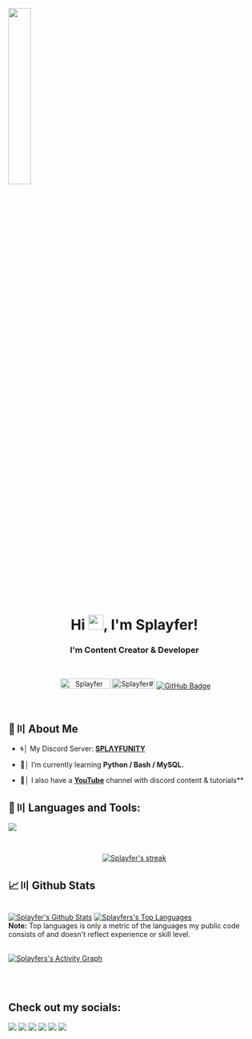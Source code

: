 <a href="#"><img width="30%" height="auto" src="https://cdn.discordapp.com/attachments/985551183479463998/1001856009670758470/coding2.gif" height="175px"/></a>

<h1 align="center">Hi <img src="https://raw.githubusercontent.com/MartinHeinz/MartinHeinz/master/wave.gif" width="30px" height="30px">, I'm Splayfer!</h1>
<h3 align="center">I'm Content Creator & Developer</h3>

<br>


<p align="center">
    <img src="https://img.shields.io/github/followers/splayfery?label=Github&logo=github&style=flat-square" alt="">
        <a href="https://youtube.com/splayfer"><img src="https://img.shields.io/youtube/channel/views/UCGvcLOmPKMv4JstBZezFkHA?label=YouTube&logo=YouTube&style=flat-square" alt="Splayfer" width="100" height="20"/></a>
    <a href="https://discord.gg/splayfer"><img src="https://img.shields.io/badge/Discord-7488cd?style=for-the-badge&logo=discord&logoColor=white" alt="Splayfer#9999" width="85" height="20"/></a>
    <a href="https://github.com/Splayfery?tab=followers"><img src="https://img.shields.io/github/followers/Splayfery?label=Followers&style=social" alt="GitHub Badge"></a>
</p>



<br>

## 🔎〣 About Me

- 🌀│ My Discord Server: **[SPLΛYFUNITY](https://discord.gg/splayfer)**

- 🌱│ I’m currently learning **Python / Bash / MySQL.**

- 🎥│ I also have a **[YouTube](https://youtube.com/splayfer)** channel with discord content & tutorials**

## 🚀〣 Languages and Tools:

![](https://skillicons.dev/icons?i=python,java,github,php,mysql,linux,bash,git,discord,bots)

<br/>

<p align="center">
    <a href="https://github.com/Splayfery/github-readme-streak-stats">
        <img title="🔥 Get streak stats for your profile at git.io/streak-stats" alt="Splayfer's streak" src="https://github-readme-streak-stats.herokuapp.com/?user=Splayfery&theme=black-ice&hide_border=true&stroke=0000&background=060A0CD0"/>
    </a>
</p>

## 📈〣 Github Stats

  <br/>
    <a href="https://github.com/Splayfery/github-readme-stats"><img alt="Splayfer's Github Stats" src="https://github-readme-stats.vercel.app/api?username=Splayfery&show_icons=true&count_private=true&theme=react&hide_border=true&bg_color=0D1117" /></a>
  <a href="https://github.com/Splayfery/github-readme-stats"><img alt="Splayfers's Top Languages" src="https://github-readme-stats.vercel.app/api/top-langs/?username=Splayfery&langs_count=8&count_private=true&layout=compact&theme=react&hide_border=true&bg_color=0D1117" /></a>
  <br/>
  <b>Note:</b> Top languages is only a metric of the languages my public code consists of and doesn't reflect experience or skill level.


<br/>
<br/>

<a href="https://github.com/Splayfery/github-readme-activity-graph"><img alt="Splayfers's Activity Graph" src="https://activity-graph.herokuapp.com/graph?username=Splayfery&bg_color=0D1117&color=5BCDEC&line=5BCDEC&point=FFFFFF&hide_border=true" /></a>

<br/>
<br/>

## Check out my socials:
<p align="left">

<a href = "https://youtube.com/splayfer"><img src="https://img.icons8.com/fluent/48/000000/youtube.png"/></a>
<a href = "https://twitch.tv/splayfer"><img src="https://img.icons8.com/fluent/48/000000/twitch.png"/></a>
<a href = "https://twitter.com/Splayfer"><img src="https://img.icons8.com/fluent/48/000000/twitter.png"/></a>
<a href = "https://www.instagram.com/Splayfer/"><img src="https://img.icons8.com/fluent/48/000000/instagram-new.png"/></a>
<a href = "https://www.reddit.com/Splayfer/"><img src="https://img.icons8.com/fluent/48/000000/reddit.png"/></a>
<a href = "https://linktr.ee/Splayfer"><img src="https://img.icons8.com/color/48/000000/linktree.png"/></a>

</p>
